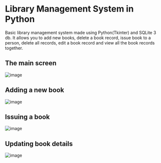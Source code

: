 # Library Management System in Python
Basic library management system made using Python(Tkinter) and SQLite 3 db.
It allows you to add new books, delete a book record, issue book to a person, delete all records, edit a book record and view all the book records together.

## The main screen
![image](https://github.com/vayunekbote02/library_management/assets/91115665/9499b941-783e-4986-8e52-10d1e8823316)

## Adding a new book
![image](https://github.com/vayunekbote02/library_management/assets/91115665/767f155f-27a7-44cc-8c8d-9ea5aafdd819)

## Issuing a book
![image](https://github.com/vayunekbote02/library_management/assets/91115665/7b943922-e57f-46ce-8744-4fa7f16771e9)

## Updating book details
![image](https://github.com/vayunekbote02/library_management/assets/91115665/37fcae23-04ce-40e5-bac9-d1a564532b6c)
